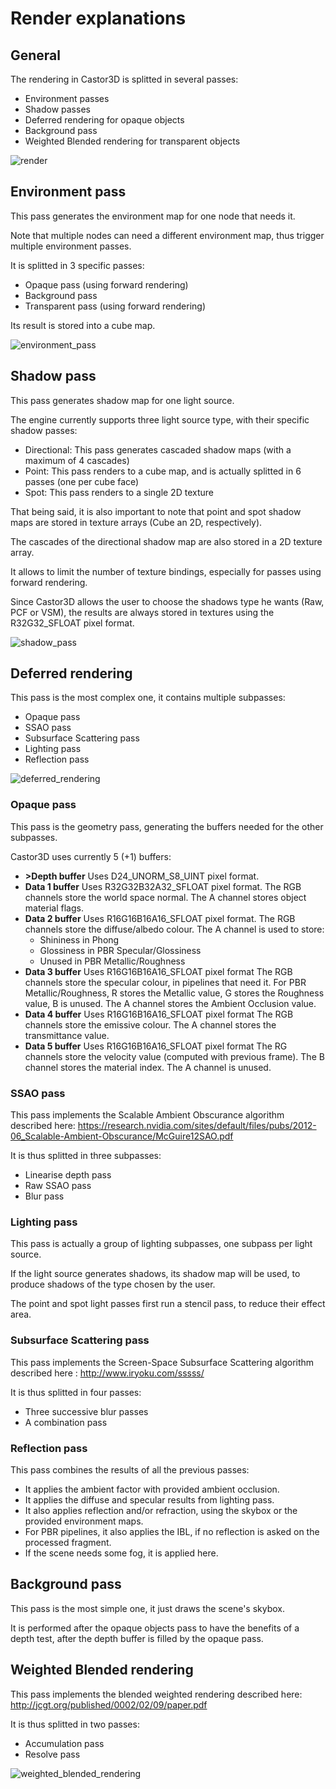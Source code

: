 ﻿# Render explanations

## General

The rendering in Castor3D is splitted in several passes:
- Environment passes
- Shadow passes
- Deferred rendering for opaque objects
- Background pass
- Weighted Blended rendering for transparent objects

![render](render.png)

## Environment pass

This pass generates the environment map for one node that needs it.

Note that multiple nodes can need a different environment map, thus trigger multiple environment passes.

It is splitted in 3 specific passes:
- Opaque pass (using forward rendering)
- Background pass
- Transparent pass (using forward rendering)

Its result is stored into a cube map.

![environment_pass](environment_pass.png)


## Shadow pass

This pass generates shadow map for one light source.

The engine currently supports three light source type, with their specific shadow passes:
- Directional: This pass generates cascaded shadow maps (with a maximum of 4 cascades)
- Point: This pass renders to a cube map, and is actually splitted in 6 passes (one per cube face)
- Spot: This pass renders to a single 2D texture

That being said, it is also important to note that point and spot shadow maps are stored in texture arrays (Cube an 2D, respectively).

The cascades of the directional shadow map are also stored in a 2D texture array.

It allows to limit the number of texture bindings, especially for passes using forward rendering.

Since Castor3D allows the user to choose the shadows type he wants (Raw, PCF or VSM), the results are always stored in textures using the R32G32_SFLOAT pixel format.

![shadow_pass](shadow_pass.png)


## Deferred rendering

This pass is the most complex one, it contains multiple subpasses:
- Opaque pass
- SSAO pass
- Subsurface Scattering pass
- Lighting pass
- Reflection pass

![deferred_rendering](deferred_rendering.png)

### Opaque pass

This pass is the geometry pass, generating the buffers needed for the other subpasses.

Castor3D uses currently 5 (+1) buffers:
- **>Depth buffer**
  Uses D24_UNORM_S8_UINT pixel format.
- **Data 1 buffer**
  Uses R32G32B32A32_SFLOAT pixel format.
  The RGB channels store the world space normal.
  The A channel stores object material flags.
- **Data 2 buffer**
  Uses R16G16B16A16_SFLOAT pixel format.
  The RGB channels store the diffuse/albedo colour.
  The A channel is used to store:
    - Shininess in Phong
    - Glossiness in PBR Specular/Glossiness
    - Unused in PBR Metallic/Roughness
- **Data 3 buffer**
  Uses R16G16B16A16_SFLOAT pixel format
  The RGB channels store the specular colour, in pipelines that need it.
  For PBR Metallic/Roughness, R stores the Metallic value, G stores the Roughness value, B is unused.
  The A channel stores the Ambient Occlusion value.
- **Data 4 buffer**
  Uses R16G16B16A16_SFLOAT pixel format
  The RGB channels store the emissive colour.
  The A channel stores the transmittance value.
- **Data 5 buffer**
  Uses R16G16B16A16_SFLOAT pixel format
  The RG channels store the velocity value (computed with previous frame).
  The B channel stores the material index.
  The A channel is unused.

### SSAO pass

This pass implements the Scalable Ambient Obscurance algorithm described here: https://research.nvidia.com/sites/default/files/pubs/2012-06_Scalable-Ambient-Obscurance/McGuire12SAO.pdf

It is thus splitted in three subpasses:
- Linearise depth pass
- Raw SSAO pass
- Blur pass

### Lighting pass

This pass is actually a group of lighting subpasses, one subpass per light source.

If the light source generates shadows, its shadow map will be used, to produce shadows of the type chosen by the user.

The point and spot light passes first run a stencil pass, to reduce their effect area.

### Subsurface Scattering pass

This pass implements the Screen-Space Subsurface Scattering algorithm described here : http://www.iryoku.com/sssss/

It is thus splitted in four passes:
- Three successive blur passes
- A combination pass

### Reflection pass

This pass combines the results of all the previous passes:
- It applies the ambient factor with provided ambient occlusion.
- It applies the diffuse and specular results from lighting pass.
- It also applies reflection and/or refraction, using the skybox or the provided environment maps.
- For PBR pipelines, it also applies the IBL, if no reflection is asked on the processed fragment.
- If the scene needs some fog, it is applied here.

## Background pass

This pass is the most simple one, it just draws the scene's skybox.

It is performed after the opaque objects pass to have the benefits of a depth test, after the depth buffer is filled by the opaque pass.


## Weighted Blended rendering

This pass implements the blended weighted rendering described here: http://jcgt.org/published/0002/02/09/paper.pdf

It is thus splitted in two passes:
- Accumulation pass
- Resolve pass

![weighted_blended_rendering](weighted_blended_rendering.png)

